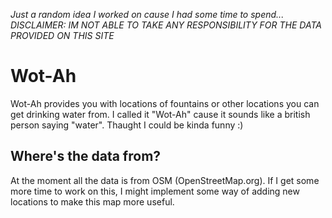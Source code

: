 *Just a random idea I worked on cause I had some time to spend...*
*DISCLAIMER: IM NOT ABLE TO TAKE ANY RESPONSIBILITY FOR THE DATA PROVIDED ON THIS SITE*

# Wot-Ah

Wot-Ah provides you with locations of fountains or other locations you can get drinking water from.
I called it "Wot-Ah" cause it sounds like a british person saying "water".
Thaught I could be kinda funny :)


## Where's the data from?

At the moment all the data is from OSM (OpenStreetMap.org). If I get some more time to work on this,
I might implement some way of adding new locations to make this map more useful.

